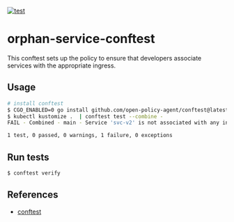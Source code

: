 [![test](https://github.com/yutaroyamanaka/orphan-service-conftest/actions/workflows/test.yaml/badge.svg)](https://github.com/yutaroyamanaka/orphan-service-conftest/actions/workflows/test.yaml)

# orphan-service-conftest

This conftest sets up the policy to ensure that developers associate services with the appropriate ingress.

## Usage

```sh
# install conftest 
$ CGO_ENABLED=0 go install github.com/open-policy-agent/conftest@latest
$ kubectl kustomize .  | conftest test --combine -
FAIL - Combined - main - Service 'svc-v2' is not associated with any ingress

1 test, 0 passed, 0 warnings, 1 failure, 0 exceptions
```

## Run tests

```sh
$ conftest verify
```

## References
- [conftest](https://www.conftest.dev/)
